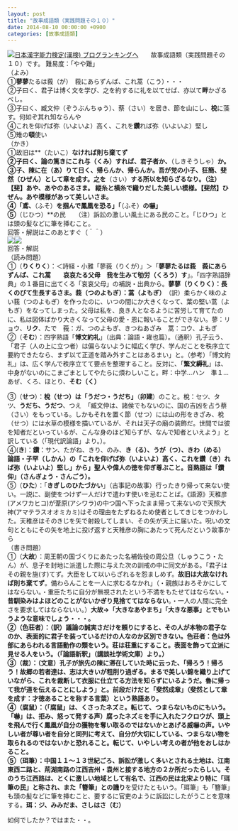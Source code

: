 ```yaml
---
layout: post
title: "故事成語類（実践問題その１０）"
date: 2014-08-10 00:00:00 +0900
categories: [故事成語類]
---
```


[![](/syuusyuu9701/assets/images/故事成語類（実践問題その１０）-br_c_3028_1.gif)](http://blog.with2.net/link.php?1659096:3028 "日本漢字能力検定(漢検) ブログランキングへ")[日本漢字能力検定(漢検) ブログランキングへ](http://blog.with2.net/link.php?1659096:3028)　　故事成語類（実践問題その１０）です。 難易度：「やや難」  
（よみ）  
①**蓼蓼**たるは莪（が）　莪にあらずんば、これ蒿（こう）・・・  
②子曰く、君子は博く文を学び、之を約するに礼を以てせば、亦以て**畔**かざるべし。  
③子曰く、臧文仲（ぞうぶんちゅう）、蔡（さい）を居き、節を山にし、**梲**に藻す。何如ぞ其れ知ならんや   
④これを仰げば弥（いよいよ）高く、これを**鑽**れば弥（いよいよ）堅し  
⑤雉の**頓**使い  
（かき）  
①故旧は**（たいこ）**なければ則ち棄てず   
②子曰く、論の篤きにこれ与（くみ）すれば、君子者か、**（しきそうしゃ）**か。   
③子、陳に在（あ）りて日く、帰らんか、帰らんか。吾が党の小子、狂簡、斐然（ひぜん）として章を成す。之を**（さい）**する所以を知らざるなり。（注）【斐】あや、あやのあるさま。 縦糸と横糸で織りだした美しい模様。【斐然】ひぜん。あや模様があって美しいさま。   
④「鳶、**（ふそ）**を掴んで鳳凰を恐る」「**（ふそ）**の嚇」  
⑤**（じひつ）**の民　　（注）訴訟の激しい風土にある民のこと。「じひつ」とは頭の髪などに筆を挿むこと。  
回答・解説はこのあとすぐ（＾＾）  
![](https://blogimg.goo.ne.jp/user_image/19/3d/a4337aa277d8c1f1bf5cea4c8e8c01bb.jpg)![](https://blogimg.goo.ne.jp/user_image/6f/b0/b81a08ef5dda14bcdc3ab2ebe2a1b3a0.jpg)  
回答・解説  
（読み問題）  
①（**りくりく**）：＜詩経・小雅「蓼莪（りくが）」＞「**蓼蓼たるは莪　莪にあらずんば、これ蒿　　哀哀たる父母　我を生みて劬労（くろう）す**」。「四字熟語辞典」の１番目に出てくる「哀哀父母」の補説・出典から。****蓼蓼（りくりく）：長くのびて生長するさま**。莪（つのよもぎ）：蒿（よもぎ）**　（訳）柔らかく味のよい莪（つのよもぎ）を作ったのに、いつの間にか大きくなって、葉の堅い蒿（よもぎ）をなってしまった。父母は私を、良き人となるように苦労して育てたのに、私は図体ばかり大きくなって父母の愛・恩に報いることができない。蓼：リョウ、**リク**、たで　莪：ガ、つのよもぎ、きつねあざみ　蒿：コウ、よもぎ  
②（**そむ**）：四字熟語「**博文約礼**」（出典：論語・雍也篇）。（通釈）孔子云う、「君子（人の上に立つ者）は偏らないように幅広く学び、学んだことを秩序立て要約できたなら、まず以て正道を踏み外すことはあるまい」と。（参考）「博文約礼」は、広く学んで秩序立てて要点を整理すること。反対に、「**繁文縟礼**」は、中身がないのにこまごまとしてやたらに煩わしいこと。畔：中学…ハン　準１…あぜ、くろ、ほとり、**そむ（く）**  
  
③（**せつ**）：**梲（せつ）は「うだつ・うだち」**（**卯建**）のこと。梲：セツ、タツ、**うだち、うだつ**、つえ　「臧文仲は、諸侯でもないのに、国の吉凶を占う蔡（さい）をもっている。しかもそれを置く節（せつ）には山の形をきざみ、梲（せつ）には水草の模様を描いているが、それは天子の廟の装飾だ。世間では彼を知者だといっているが、こんな身のほど知らずが、なんで知者といえよう」と訳している（「現代訳論語」より。）。  
④(**き**)：**鑽**：サン、たがね、きり、のみ、**き（る）、**うが（つ）、きわ（める）論語・子罕（しかん）の「これを仰げば弥（いよいよ）高く、これを鑽（き）れば弥（いよいよ）堅し」から」聖人や偉人の徳を仰ぎ尊ぶこと。音熟語は**「鑽仰」（さんぎょう・さんごう）。**  
⑤（**ひた**）：「**きぎしのひたづかい**」（古事記の故事）行ったきり帰って来ない使い。一説に、副使をつけず一人だけで遣わす使いを忌むことば。《語源》天稚彦(アメワカヒコ)が葦原(アシワラ)の中つ国へ下ったまま帰って来ないので天照大神(アマテラスオオミカミ)はその理由をたずねるため使者としてきじをつかわした。天稚彦はそのきじを矢で射殺してしまい、その矢が天上に届いた。呪いの文句とともにその矢を地上に投げ返すと天稚彦の胸にあたって死んだという故事から  
（書き問題）  
①（**大故**）：周王朝の国づくりにあたった名補佐役の周公旦（しゅうこう・たん）が、息子を封地に派遣した際に与えた次の訓戒の中に同文がある。「君子はその親を施(す)てず。大臣をして以いらざれるを怨ましめず。**故旧は大故なければ則ち棄てず**。備わらんことを一人に求むるなかれ」（・親族はおろそかにしてはならない。・重臣たちに自分が無視されたという不満をもたせてはならない。**・昔馴染みはよほどのことがないかぎり見捨ててはならない**。・一人の人間に完全さを要求してはならないい。）**大故→「大きなあやまち」「大きな悪事」**とでもいうような意味でしょう・・・。  
②（**色荘者**）：（訳）議論の誠実さだけを頼りにすると、その人が本物の君子なのか、表面的に君子を装っているだけの人なのか区別できない。**色荘者：色は外部にあらわれる言語動作の類をいう。荘は荘重にすること。表面を飾って立派に見せる人**をいう。（「論語新釈」（講談社学術文庫）より。）  
③（**裁**）：（文意）孔子が旅先の陳に滞在していた時に云った、「帰ろう！帰ろう！故郷の若者達は、志は大きいが粗削り過ぎる。まるで美しい錦を織り上げていながら、**これを裁断して衣服に仕立てる方法を知らずにいる**ようだ。魯に帰って我が道を伝えることにしよう」と。前段だけだと「**斐然成章**」（斐然として章を成す：才徳あることを称する言葉）という熟語あり。  
④（**腐鼠**）：（「腐鼠」は、くさったネズミ。転じて、つまらないものにもいう。「嚇」は、拒み、怒って発する声）腐ったネズミを手に入れたフクロウが、頭上を飛んで行く鳳凰が自分の獲物を奪い取るのではないかとあげる威嚇の声。いやしい者が尊い者を自分と同列に考えて、自分が大切にしている、つまらない物を取られるのではないかと恐れること。転じて、いやしい考えの者が他をおしはかること。  
⑤（**珥筆**）：中国１１～１３世紀ごろ、訴訟が激しく多いとされる土地は、江南東西二路と、荊湖南路の江西吉州・袁州と接する地方の２か所だったらしい。そのうち江西路は、とくに激しい地域として有名で、江西の民は北宋より特に「**珥筆の民**」と称され、また**「簪筆」との譏り**を受けたともいう。「珥筆」も「簪筆」も頭の髪などに筆を挿むこと、要するに官吏のように訴訟にしたがうことを意味する。**珥：ジ、みみだま、さしはさ（む）**  
  
如何でしたか？ではまた・・。  
  